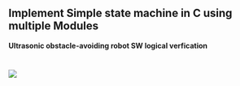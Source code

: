 ## **Implement Simple state machine in C using multiple Modules**

**Ultrasonic obstacle-avoiding robot SW logical verfication**

<h1><img align="center"><img src="https://github.com/adem-marangoz/embedded_system_online_diploma/blob/master/unit_4/lesson_2/Program/1.png"></h1>